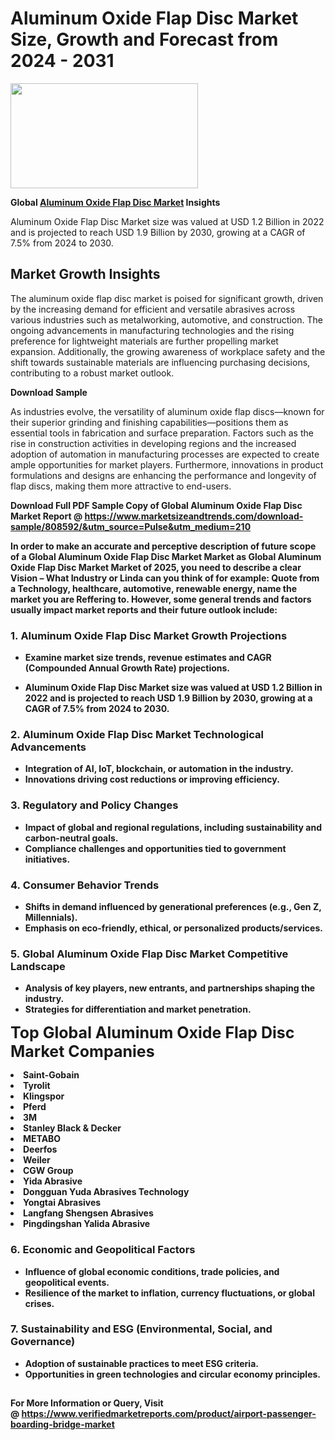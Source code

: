<H1>Aluminum Oxide Flap Disc Market Size, Growth and Forecast from 2024 - 2031</H1><img class="aligncenter size-medium wp-image-584254" src="https://thirdeyenews.in/wp-content/uploads/2024/09/Global-Market-Research-300x168.jpeg" alt="" width="300" height="168" /><p><strong>Global&nbsp;<a href="https://www.marketsizeandtrends.com/download-sample/808592/&amp;utm_source=Pulse&amp;utm_medium=210">Aluminum Oxide Flap Disc Market</a> Insights</strong></p><p>Aluminum Oxide Flap Disc Market size was valued at USD 1.2 Billion in 2022 and is projected to reach USD 1.9 Billion by 2030, growing at a CAGR of 7.5% from 2024 to 2030.</p><p><h2>Market Growth Insights</h2> <p>The aluminum oxide flap disc market is poised for significant growth, driven by the increasing demand for efficient and versatile abrasives across various industries such as metalworking, automotive, and construction. The ongoing advancements in manufacturing technologies and the rising preference for lightweight materials are further propelling market expansion. Additionally, the growing awareness of workplace safety and the shift towards sustainable materials are influencing purchasing decisions, contributing to a robust market outlook.</p> <p><strong>Download Sample</strong></p> <p>As industries evolve, the versatility of aluminum oxide flap discs—known for their superior grinding and finishing capabilities—positions them as essential tools in fabrication and surface preparation. Factors such as the rise in construction activities in developing regions and the increased adoption of automation in manufacturing processes are expected to create ample opportunities for market players. Furthermore, innovations in product formulations and designs are enhancing the performance and longevity of flap discs, making them more attractive to end-users.</p> <p><strong></p><p><span class=""><strong>Download Full PDF Sample Copy of Global Aluminum Oxide Flap Disc Market Report</strong> @ <a href="https://www.marketsizeandtrends.com/download-sample/808592/&amp;utm_source=Pulse&amp;utm_medium=210" target="_blank">https://www.marketsizeandtrends.com/download-sample/808592/&amp;utm_source=Pulse&amp;utm_medium=210</a></span></p><p>In order to make an accurate and perceptive description of future scope of a Global&nbsp;Aluminum Oxide Flap Disc Market Market as Global&nbsp;Aluminum Oxide Flap Disc Market Market of 2025, you need to describe a clear Vision &ndash; What Industry or Linda can you think of for example: Quote from a Technology, healthcare, automotive, renewable energy, name the market you are Reffering to. However, some general trends and factors usually impact market reports and their future outlook include:</p><h3>1.&nbsp;<strong>Aluminum Oxide Flap Disc Market Growth Projections</strong></h3><ul><li>Examine market size trends, revenue estimates and CAGR (Compounded Annual Growth Rate) projections.</li><li><p>Aluminum Oxide Flap Disc Market size was valued at USD 1.2 Billion in 2022 and is projected to reach USD 1.9 Billion by 2030, growing at a CAGR of 7.5% from 2024 to 2030.</p></li></ul><h3>2.&nbsp;<strong>Aluminum Oxide Flap Disc Market Technological Advancements</strong></h3><ul><li>Integration of AI, IoT, blockchain, or automation in the industry.</li><li>Innovations driving cost reductions or improving efficiency.</li></ul><h3>3.&nbsp;<strong>Regulatory and Policy Changes</strong></h3><ul><li>Impact of global and regional regulations, including sustainability and carbon-neutral goals.</li><li>Compliance challenges and opportunities tied to government initiatives.</li></ul><h3>4.&nbsp;<strong>Consumer Behavior Trends</strong></h3><ul><li>Shifts in demand influenced by generational preferences (e.g., Gen Z, Millennials).</li><li>Emphasis on eco-friendly, ethical, or personalized products/services.</li></ul><h3>5.&nbsp;<strong>Global Aluminum Oxide Flap Disc Market Competitive Landscape</strong></h3><ul><li>Analysis of key players, new entrants, and partnerships shaping the industry.</li><li>Strategies for differentiation and market penetration.</li></ul><p data-pm-slice="1 1 []"><span style="color: inherit; font-family: inherit; font-size: 25px;">Top Global Aluminum Oxide Flap Disc Market Companies</span></p><div class="" data-test-id=""><p><li>Saint-Gobain</li><li> Tyrolit</li><li> Klingspor</li><li> Pferd</li><li> 3M</li><li> Stanley Black & Decker</li><li> METABO</li><li> Deerfos</li><li> Weiler</li><li> CGW Group</li><li> Yida Abrasive</li><li> Dongguan Yuda Abrasives Technology</li><li> Yongtai Abrasives</li><li> Langfang Shengsen Abrasives</li><li> Pingdingshan Yalida Abrasive</li></p></div><h3>6.&nbsp;<strong>Economic and Geopolitical Factors</strong></h3><ul><li>Influence of global economic conditions, trade policies, and geopolitical events.</li><li>Resilience of the market to inflation, currency fluctuations, or global crises.</li></ul><h3>7.&nbsp;<strong>Sustainability and ESG (Environmental, Social, and Governance)</strong></h3><ul><li>Adoption of sustainable practices to meet ESG criteria.</li><li>Opportunities in green technologies and circular economy principles.</li></ul><h2><strong style="font-size: 14px;">For More Information or Query, Visit @&nbsp;</strong><a style="background-color: #ffffff; font-size: 14px;" href="https://www.marketsizeandtrends.com/report/aluminum-oxide-flap-disc-market/" target="_blank">https://www.verifiedmarketreports.com/product/airport-passenger-boarding-bridge-market</a></h2>
